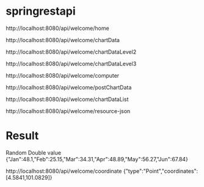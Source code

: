 # springrestapi

http://localhost:8080/api/welcome/home

http://localhost:8080/api/welcome/chartData

http://localhost:8080/api/welcome/chartDataLevel2

http://localhost:8080/api/welcome/chartDataLevel3

http://localhost:8080/api/welcome/computer

http://localhost:8080/api/welcome/postChartData

http://localhost:8080/api/welcome/chartDataList

http://localhost:8080/api/welcome/resource-json

# Result
Random Double value
{"Jan":48.1,"Feb":25.15,"Mar":34.31,"Apr":48.89,"May":56.27,"Jun":67.84}



http://localhost:8080/api/welcome/coordinate
{"type":"Point","coordinates":[4.5841,101.0829]}

